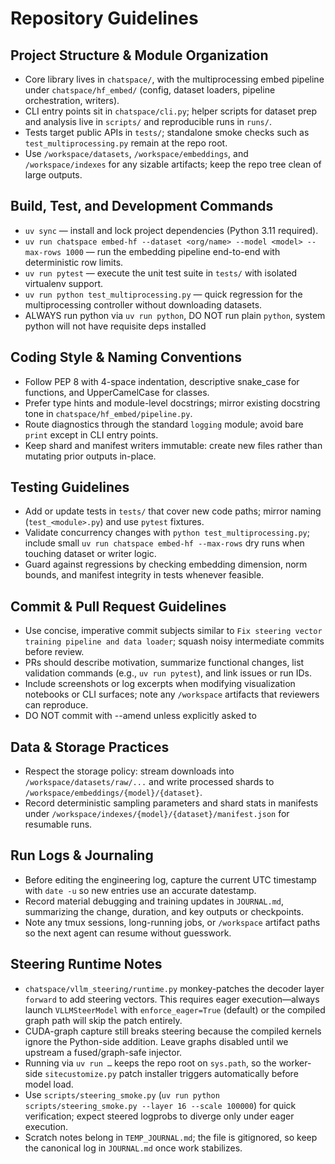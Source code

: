 # Repository Guidelines

## Project Structure & Module Organization
- Core library lives in `chatspace/`, with the multiprocessing embed pipeline under `chatspace/hf_embed/` (config, dataset loaders, pipeline orchestration, writers).
- CLI entry points sit in `chatspace/cli.py`; helper scripts for dataset prep and analysis live in `scripts/` and reproducible runs in `runs/`.
- Tests target public APIs in `tests/`; standalone smoke checks such as `test_multiprocessing.py` remain at the repo root.
- Use `/workspace/datasets`, `/workspace/embeddings`, and `/workspace/indexes` for any sizable artifacts; keep the repo tree clean of large outputs.

## Build, Test, and Development Commands
- `uv sync` — install and lock project dependencies (Python 3.11 required).
- `uv run chatspace embed-hf --dataset <org/name> --model <model> --max-rows 1000` — run the embedding pipeline end-to-end with deterministic row limits.
- `uv run pytest` — execute the unit test suite in `tests/` with isolated virtualenv support.
- `uv run python test_multiprocessing.py` — quick regression for the multiprocessing controller without downloading datasets.
- ALWAYS run python via `uv run python`, DO NOT run plain `python`, system python will not have requisite deps installed

## Coding Style & Naming Conventions
- Follow PEP 8 with 4-space indentation, descriptive snake_case for functions, and UpperCamelCase for classes.
- Prefer type hints and module-level docstrings; mirror existing docstring tone in `chatspace/hf_embed/pipeline.py`.
- Route diagnostics through the standard `logging` module; avoid bare `print` except in CLI entry points.
- Keep shard and manifest writers immutable: create new files rather than mutating prior outputs in-place.

## Testing Guidelines
- Add or update tests in `tests/` that cover new code paths; mirror naming (`test_<module>.py`) and use `pytest` fixtures.
- Validate concurrency changes with `python test_multiprocessing.py`; include small `uv run chatspace embed-hf --max-rows` dry runs when touching dataset or writer logic.
- Guard against regressions by checking embedding dimension, norm bounds, and manifest integrity in tests whenever feasible.

## Commit & Pull Request Guidelines
- Use concise, imperative commit subjects similar to `Fix steering vector training pipeline and data loader`; squash noisy intermediate commits before review.
- PRs should describe motivation, summarize functional changes, list validation commands (e.g., `uv run pytest`), and link issues or run IDs.
- Include screenshots or log excerpts when modifying visualization notebooks or CLI surfaces; note any `/workspace` artifacts that reviewers can reproduce.
- DO NOT commit with --amend unless explicitly asked to

## Data & Storage Practices
- Respect the storage policy: stream downloads into `/workspace/datasets/raw/...` and write processed shards to `/workspace/embeddings/{model}/{dataset}`.
- Record deterministic sampling parameters and shard stats in manifests under `/workspace/indexes/{model}/{dataset}/manifest.json` for resumable runs.

## Run Logs & Journaling
- Before editing the engineering log, capture the current UTC timestamp with `date -u` so new entries use an accurate datestamp.
- Record material debugging and training updates in `JOURNAL.md`, summarizing the change, duration, and key outputs or checkpoints.
- Note any tmux sessions, long-running jobs, or `/workspace` artifact paths so the next agent can resume without guesswork.

## Steering Runtime Notes
- `chatspace/vllm_steering/runtime.py` monkey-patches the decoder layer `forward` to add steering vectors. This requires eager execution—always launch `VLLMSteerModel` with `enforce_eager=True` (default) or the compiled graph path will skip the patch entirely.
- CUDA-graph capture still breaks steering because the compiled kernels ignore the Python-side addition. Leave graphs disabled until we upstream a fused/graph-safe injector.
- Running via `uv run …` keeps the repo root on `sys.path`, so the worker-side `sitecustomize.py` patch installer triggers automatically before model load.
- Use `scripts/steering_smoke.py` (`uv run python scripts/steering_smoke.py --layer 16 --scale 100000`) for quick verification; expect steered logprobs to diverge only under eager execution.
- Scratch notes belong in `TEMP_JOURNAL.md`; the file is gitignored, so keep the canonical log in `JOURNAL.md` once work stabilizes.
